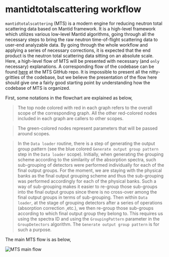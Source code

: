 mantidtotalscattering workflow
===

`mantidtotalscattering` (MTS) is a modern engine for reducing neutron total scattering data based on Mantid framework. It is a high-level framework which utilizes various low-level Mantid algorithms, going through all the necessary steps to bring the raw neutron time-of-flight scattering data to user-end analyzable data. By going through the whole workflow and applying a series of necessary corrections, it is expected that the end product is the neutron total scattering data sitting on an absolute scale. Here, a high-level flow of MTS will be presented with necessary (and `only` necessary) explanations. A corresponding flow of the codebase can be found [here](https://github.com/neutrons/mantid_total_scattering/issues/142) at the MTS GitHub repo. It is impossible to present all the nitty-gritties of the codebase, but we believe the presentation of the flow here should give one a fairly good starting point by understanding how the codebase of MTS is organized.

First, some notations in the flowchart are explained as below,

> The top node colored with red in each graph refers to the overall scope of the corresponding graph. All the other red-colored nodes included in each graph are callers to other scopes.

> The green-colored nodes represent parameters that will be passed around scopes.

> In the `Data loader` routine, there is a step of generating the output group pattern (see the blue colored `Generate output group pattern` step in the `Data loader` scope). Initially, when generating the grouping scheme according to the similarity of the absorption spectra, such sub-grouping of detectors were performed individually for each of the final output groups. For the moment, we are staying with the physical banks as the final output grouping scheme and thus the sub-grouping was performed accordingly for each of the physical banks. Such a way of sub-grouping makes it easier to re-group those sub-groups into the final output groups since there is no cross-over among the final output groups in terms of sub-grouping. Then within `Data loader`, at the stage of grouping detectors after a series of operations (absorption correction ,etc.), we then re-group those sub-groups according to which final output group they belong to. This requires us using the spectra ID and using the `GroupingPattern` parameter in the `GroupDetectors` algorithm. The `Generate output group pattern` is for such a purpose.

The main MTS flow is as below,

![MTS main flow](../imgs/mts_main.svg)